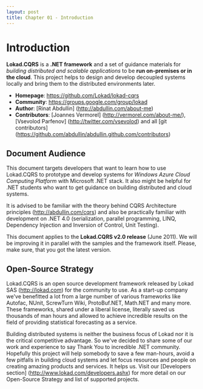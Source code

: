 ```yaml
---
layout: post
title: Chapter 01 - Introduction
---
```



# Introduction

**Lokad.CQRS** is a **.NET framework** and a set of guidance materials for _building distributed and scalable applications_ to be **run on-premises or in the cloud**. This project helps to design and develop decoupled systems locally and bring them to the distributed environments later.

* **Homepage**: <https://github.com/Lokad/lokad-cqrs>
* **Community**: <https://groups.google.com/group/lokad>
* **Author**: [Rinat Abdullin] (http://abdullin.com/about-me)
* **Contributors**: [Joannes Vermorel] (http://vermorel.com/about-me/), [Vsevolod Parfenov] (http://twitter.com/vsevolod) and all [git contributors] (https://github.com/abdullin/abdullin.github.com/contributors)


## Document Audience
This document targets developers that want to learn how to use Lokad.CQRS to prototype and develop systems for _Windows Azure Cloud Computing Platform_ with Microsoft .NET stack. It also might be helpful for .NET students who want to get guidance on building distributed and cloud systems.

It is advised to be familiar with the theory behind CQRS Architecture principles (<http://abdullin.com/cqrs>) and also be practically familiar with development on .NET 4.0 (serialization, parallel programming, LINQ, Dependency Injection and Inversion of Control, Unit Testing).

This document applies to the **Lokad.CQRS v2.0 release** (June 2011). We will be improving it in parallel with the samples and the framework itself. Please, make sure, that you got the latest version.


## Open-Source Strategy
Lokad.CQRS is an open source development framework released by Lokad SAS (<http://lokad.com>) for the community to use. As a start-up company we've benefitted a lot from a large number of various frameworks like Autofac, NUnit, ScrewTurn Wiki, ProtoBuf.NET, Math.NET and many more. These frameworks, shared under a liberal license, literally saved us thousands of man hours and allowed to achieve incredible results on the field of providing statistical forecasting as a service.
 
Building distributed systems is neither the business focus of Lokad nor it is the critical competitive advantage. So we've decided to share some of our work and experience to say Thank You to incredible .NET community. 
Hopefully this project will help somebody to save a few man-hours, avoid a few pitfalls in building cloud systems and let focus resources and people on creating amazing products and services. It helps us.
Visit our [Developers section] (http://www.lokad.com/developers.ashx) for more detail on our Open-Source Strategy and list of supported projects.

